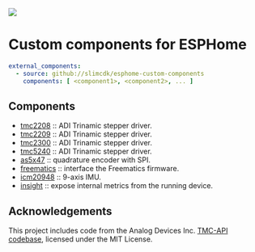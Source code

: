 <a href="https://www.buymeacoffee.com/slimcdk"><img src="https://img.buymeacoffee.com/button-api/?text=Buy me a pizza&emoji=🍕&slug=slimcdk&button_colour=FFDD00&font_colour=000000&font_family=Cookie&outline_colour=000000&coffee_colour=ffffff" /></a>

# Custom components for ESPHome
```yaml
external_components:
  - source: github://slimcdk/esphome-custom-components
    components: [ <component1>, <component2>, ... ]
```

## Components

- [tmc2208](esphome/components/tmc2208/README.md) :: ADI Trinamic stepper driver.
- [tmc2209](esphome/components/tmc2209/README.md) :: ADI Trinamic stepper driver.
- [tmc2300](esphome/components/tmc2300/README.md) :: ADI Trinamic stepper driver.
- [tmc5240](esphome/components/tmc5240/README.md) :: ADI Trinamic stepper driver.
- [as5x47](esphome/components/as5x47/README.md) :: quadrature encoder with SPI.
- [freematics](esphome/components/freematics/README.md) :: interface the Freematics firmware.
- [icm20948](esphome/components/icm20948/README.md) :: 9-axis IMU.
- [insight](esphome/components/insight/README.md) :: expose internal metrics from the running device.


## Acknowledgements
This project includes code from the Analog Devices Inc. [TMC-API codebase](https://github.com/analogdevicesinc/TMC-API), licensed under the MIT License.
